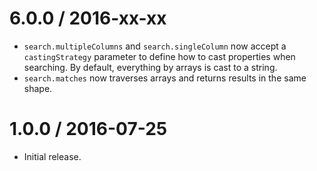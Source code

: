 6.0.0 / 2016-xx-xx
==================

  * `search.multipleColumns` and `search.singleColumn` now accept a `castingStrategy` parameter to define how to cast properties when searching. By default, everything by arrays is cast to a string.
  * `search.matches` now traverses arrays and returns results in the same shape.

1.0.0 / 2016-07-25
==================

  * Initial release.

